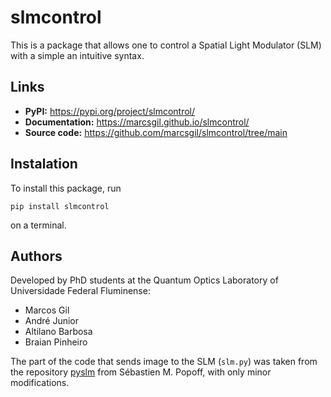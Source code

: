 # slmcontrol

This is a package that allows one to control a Spatial Light Modulator (SLM) with a simple an intuitive syntax.

## Links

- **PyPI:** https://pypi.org/project/slmcontrol/
- **Documentation:** https://marcsgil.github.io/slmcontrol/
- **Source code:** https://github.com/marcsgil/slmcontrol/tree/main

## Instalation

To install this package, run

```
pip install slmcontrol
```

on a terminal.

## Authors

Developed by PhD students at the Quantum Optics Laboratory of Universidade Federal Fluminense:

- Marcos Gil
- André Junior
- Altilano Barbosa
- Braian Pinheiro

The part of the code that sends image to the SLM (`slm.py`) was taken from the repository [pyslm](https://github.com/wavefrontshaping/slmPy) from Sébastien M. Popoff, with only minor modifications.